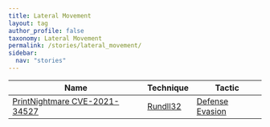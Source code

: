 ```yaml
---
title: Lateral Movement
layout: tag
author_profile: false
taxonomy: Lateral Movement
permalink: /stories/lateral_movement/
sidebar:
  nav: "stories"
---
```


| Name        | Technique   | Tactic       |
| ----------- | ----------- |--------------|
| [PrintNightmare CVE-2021-34527](/stories/printnightmare_cve-2021-34527/) | [Rundll32](/tags/#rundll32) | [Defense Evasion](/tags/#defense-evasion) |